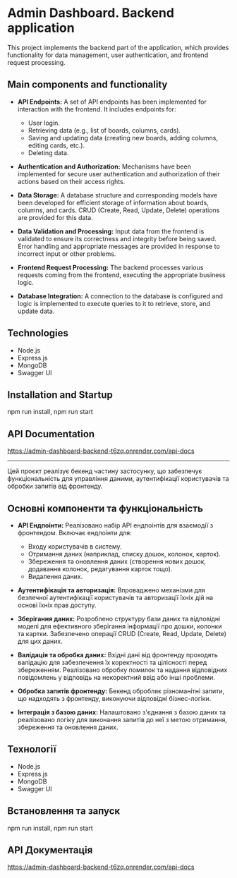 # Admin Dashboard. Backend application

This project implements the backend part of the application, which provides functionality for data management, user authentication, and frontend request processing.

## Main components and functionality

- **API Endpoints:** A set of API endpoints has been implemented for interaction with the frontend. It includes endpoints for:

  - User login.
  - Retrieving data (e.g., list of boards, columns, cards).
  - Saving and updating data (creating new boards, adding columns, editing cards, etc.).
  - Deleting data.

- **Authentication and Authorization:** Mechanisms have been implemented for secure user authentication and authorization of their actions based on their access rights.

- **Data Storage:** A database structure and corresponding models have been developed for efficient storage of information about boards, columns, and cards. CRUD (Create, Read, Update, Delete) operations are provided for this data.

- **Data Validation and Processing:** Input data from the frontend is validated to ensure its correctness and integrity before being saved. Error handling and appropriate messages are provided in response to incorrect input or other problems.

- **Frontend Request Processing:** The backend processes various requests coming from the frontend, executing the appropriate business logic.

- **Database Integration:** A connection to the database is configured and logic is implemented to execute queries to it to retrieve, store, and update data.

## Technologies

- Node.js
- Express.js
- MongoDB
- Swagger UI

## Installation and Startup

npm run install, npm run start

## API Documentation

https://admin-dashboard-backend-t6zq.onrender.com/api-docs

---

Цей проєкт реалізує бекенд частину застосунку, що забезпечує функціональність для управління даними, аутентифікації користувачів та обробки запитів від фронтенду.

## Основні компоненти та функціональність

- **API Ендпоінти:** Реалізовано набір API ендпоінтів для взаємодії з фронтендом. Включає ендпоінти для:

  - Входу користувачів в систему.
  - Отримання даних (наприклад, списку дошок, колонок, карток).
  - Збереження та оновлення даних (створення нових дошок, додавання колонок, редагування карток тощо).
  - Видалення даних.

- **Аутентифікація та авторизація:** Впроваджено механізми для безпечної аутентифікації користувачів та авторизації їхніх дій на основі їхніх прав доступу.

- **Зберігання даних:** Розроблено структуру бази даних та відповідні моделі для ефективного зберігання інформації про дошки, колонки та картки. Забезпечено операції CRUD (Create, Read, Update, Delete) для цих даних.

- **Валідація та обробка даних:** Вхідні дані від фронтенду проходять валідацію для забезпечення їх коректності та цілісності перед збереженням. Реалізовано обробку помилок та надання відповідних повідомлень у відповідь на некоректний ввід або інші проблеми.

- **Обробка запитів фронтенду:** Бекенд обробляє різноманітні запити, що надходять з фронтенду, виконуючи відповідні бізнес-логіки.

- **Інтеграція з базою даних:** Налаштовано з'єднання з базою даних та реалізовано логіку для виконання запитів до неї з метою отримання, збереження та оновлення даних.

## Технології

- Node.js
- Express.js
- MongoDB
- Swagger UI

## Встановлення та запуск

npm run install, npm run start

## API Документація

https://admin-dashboard-backend-t6zq.onrender.com/api-docs
